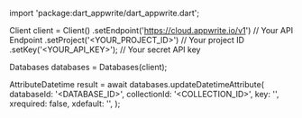 import 'package:dart_appwrite/dart_appwrite.dart';

Client client = Client()
    .setEndpoint('https://cloud.appwrite.io/v1') // Your API Endpoint
    .setProject('<YOUR_PROJECT_ID>') // Your project ID
    .setKey('<YOUR_API_KEY>'); // Your secret API key

Databases databases = Databases(client);

AttributeDatetime result = await databases.updateDatetimeAttribute(
    databaseId: '<DATABASE_ID>',
    collectionId: '<COLLECTION_ID>',
    key: '',
    xrequired: false,
    xdefault: '',
);
